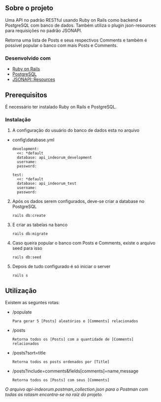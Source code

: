 <!-- ABOUT THE PROJECT -->
## Sobre o projeto
Uma API no padrão RESTful usando Ruby on Rails como backend e PostgreSQL com banco de dados. Também utiliza o plugin json-resources para requisições no padrão JSONAPI.

Retorna uma lista de Posts e seus respectivos Comments e também é possível popular o banco com mais Posts e Comments.

### Desenvolvido com

* [Ruby on Rails](https://guides.rubyonrails.org/getting_started.html)
* [PostgreSQL](https://www.postgresql.org/)
* [JSONAPI::Resources](https://jsonapi-resources.com/)



<!-- GETTING STARTED -->
## Prerequisitos

É necessário ter instalado Ruby on Rails e PostgreSQL.

### Instalação

1. A configuração do usuário do banco de dados esta no arquivo 
* config\database.yml
  ```
  development:
    <<: *default
    database: api_indeorum_development
    username: 
    password: 

  test:
    <<: *default
    database: api_indeorum_test
    username: 
    password: 
  ```
2. Após os dados serem configurados, deve-se criar a database no PostgreSQL
    ```
    rails db:create
    ```
3. E criar as tabelas na banco
    ```
    rails db:migrate
    ```
4. Caso queira popular o banco com Posts e Comments, existe o arquivo seed para isso
    ```
    rails db:seed
    ```
5. Depois de tudo configurado é só iniciar o server
    ```
    rails s
    ```
<!-- USAGE EXAMPLES -->
## Utilização
Existem as seguntes rotas:
  
* /populate
  ```
  Para gerar 5 [Posts] aleatórios e [Comments] relacionados
  ```
* /posts
  ```
  Retorna todos os [Posts] com a quantidade de [Comments] relacionados
  ```
* /posts?sort=title
  ```
  Retorna todos os posts ordenados por [Title]
  ```
* /posts?include=comments&fields[comments]=name,message
  ```
  Retorna todos os [Posts] com seus [Comments]
  ```

_O arquivo api-indeorum.postman_collection.json para o Postman com todas as rotasm encontra-se na raiz do projeto._
